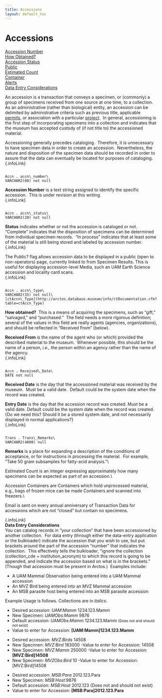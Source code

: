 ```yaml
---
title: Accessions
layout: default_toc
---
```


# Accessions

<div class="anchors">

[Accession Number](#accn_number)\
[How Obtained?](#accn_type)\
[Accession Status](#accn_status)\
[Public](#public)\
[Estimated Count](#estimated_count)\
[Container](#container)\
[Alerts](#notification)\
[Data Entry Considerations](#dataentry)

</div>

An accession is a transaction that conveys a specimen, or (commonly) a
group of specimens received from one source at one time, to a
collection.  As an administrative (rather than biological) entity, an
accession can be delimited by administrative criteria such as previous
title, applicable [permits](permit), or association with a particular
[project](projects/).  In general, accessioning is the first step of
incorporating specimens into a collection and indicates that the museum
has accepted custody of (if not title to) the accessioned material.

Accessioning generally precedes cataloging.  Therefore, it is
unnecessary to have specimen data in order to create an accession. 
Nevertheless, the nature and disposition of the specimen data should be
recorded in order to assure that the data can eventually be located for
purposes of cataloging.\
[](){.infoLink}

```

Accn . accn\_number\
VARCHAR2(60) not null

```

**Accession Number** is a text string assigned to identify the specific
accession.  This is under revision at this writing.\
[](){.infoLink}

```

Accn . accn\_status\
VARCHAR2(20) not null

```

**Status** indicates whether or not the accession is cataloged or not. 
“Complete” indicates that the disposition of specimens can be determined
from individual specimen records.  “In process” indicates that at least
some of the material is still being stored and labeled by accession
number.\
[](){.infoLink}

The Public? flag allows accession data to be displayed in a public (open
to non-operators) page, currently linked to from Specimen Results. This
is useful for displaying accession-level Media, such an UAM Earth
Science accession and locality card scans.\
[](){.infoLink}

```

Accn . accn\_type\
VARCHAR2(35) not null\
[ctAccn\_Type](http://arctos.database.museum/info/ctDocumentation.cfm?table=ctAccn_Type)

```

**How obtained?**  This is a means of acquiring the specimens, such as
“gift,” “salvaged,” and “purchased.”  The field needs a more rigorous
definition; several of the values in this field are really agents
(agencies, organizations), and should be reflected in “Received From”
(below).

**Received From** is the name of the agent who (or which) provided the
described material to the museum.  Whenever possible, this should be the
name of a person, *i.e.,* the person within an agency rather than the
name of the agency.\
[](){.infoLink}

```

Accn . Received\_Date\
DATE not null

```

**Received Date** is the day that the accessioned material was received
by the museum.  Must be a valid date.  Default could be the system date
when the record was created.

**Entry Date** is the day that the accession record was created. Must be
a valid date. Default could be the system date when the record was
created.  {Do we need this? Should it be a stored system date, and not
necessarily displayed in normal applications?}\
[](){.infoLink}

```

Trans . Trans\_Remarks\
VARCHAR2(4000) null

```

**Remarks** is a place for expanding a description of the conditions of
acceptance, or for instructions in processing the material.  For
example, “Take 50 gram subsamples for fatty-acid analysis.”\

Estimated Count is an integer expressing approximately how many
specimens can be expected as part of an accession.\

Accession Containers are Containers which hold unprocessed material,
e.g., bags of frozen mice can be made Containers and scanned into
freezers.\

Email is sent on every annual anniversary of Transaction Data for
accessions which are not “closed” but contain no specimens.

[](#top){.infoLink}\
**Data Entry Considerations**\
You can catalog records in “your collection” that have been accessioned
by another collection.  For data entry (through either the data-entry
application or the bulkloader) indicate the accession that you wish to
use, but put brackets around the part of the accession “number” that
indicates the collection.  This effectively tells the bulkloader,
“ignore the collection (collection\_cde + institution\_acronym) to which
this record is going to be appended, and indicate the accession based on
what is in the brackets.” (Though that accession must be present in
Arctos.)  Examples include:

-   A UAM Mammal Observation being entered into a UAM Mammal accession
-   An MVZ Bird being entered into an MVZ Mammal accession
-   An MSB parasite host being entered into an MSB parasite accession

Example Usage is follows. Collections are in <span
style="font-style:italic">italics</span>.

-   Desired accession: <span style="font-style:italic">UAM:Mamm</span>
    1234.123.Mamm
-   New Specimen: <span style="font-style:italic">UAMObs:Mamm</span>
    9876
-   Default accession: <span
    style="font-style:italic">UAMObs:Mamm</span> 1234.123.Mamm <span
    style="font-size:85%">(Does not and should not exist)</span>
-   Value to enter for Accession: **\[UAM:Mamm\]1234.123.Mamm**

<!-- -->

-   Desired accession: <span style="font-style:italic">MVZ:Birds</span>
    14508
-   New Specimen: <span style="font-style:italic">MVZ:Bird </span>183000
    -Value to enter for Accession: 14508
-   New Specimen: *MVZ:Mamm* 250000 -Value to enter for Accession:
    **\[MVZ:Bird\]14508**
-   New Specimen: *MVZObs:Bird* 10 -Value to enter for Accession:
    \[MVZ:Bird\]14508

<!-- -->

-   Desired accession: *MSB:Para* 2012.123.Para
-   New Specimen: *MSB:Host*:9876
-   Default accession: *MSB:Host* 2012.123 (Does not and should
    not exist)
-   Value to enter for Accession: **\[MSB:Para\]2012.123.Para**
